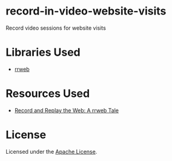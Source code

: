 # record-in-video-website-visits
Record video sessions for website visits


# Libraries Used
* [rrweb](https://github.com/rrweb-io/rrweb)

# Resources Used
* [Record and Replay the Web: A rrweb Tale](http://www.myriptide.com/rrweb-introduction/)

# License

Licensed under the [Apache License](LICENSE).

